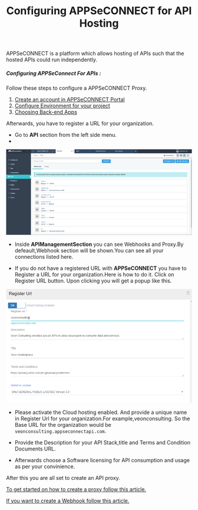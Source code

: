 ﻿---
title: "Configuring APPSeCONNECT for API Hosting"
toc: true
tag: 
     - developers
     - implementation
category: "API-Management"
menus: 
    api:
        icon: fa fa-gg
        category: "How to guides"
        title: "How to guides" 
        identifier: howtoapi 
---
APPSeCONNECT is a platform which allows hosting of APIs such that the hosted APIs could run independently.

##### Configuring APPSeConnect For APIs : 

Follow these steps to configure a APPSeCONNECT Proxy.

1. [Create an account in APPSeCONNECT Portal](https://www.appseconnect.com/free-trial/)
2. [Configure Environment for your project](/home/getting-started/)
3. [Choosing Back-end Apps](http://support.appseconnect.com/support/solutions/articles/4000112077-appseconnect-portal-add-edit-app-app-version)

Afterwards, you have to register a URL for your organization.

* Go to **API** section from the left side menu.
* 
![Webhook Introduction](/staticfiles/api-management/media/Webhook-Introduction.PNG)

*  Inside **APIManagementSection** you can see Webhooks and Proxy.By defeault,Webhook section will be
  shown.You can see all your connections listed here.

* If you do not have a registered URL with **APPSeCONNECT** you have to Register a URL for your organization.Here is how to do it.
   Click on Register URL button. Upon clicking you will get a  popup like this.

![Register Url Org](/staticfiles/api-management/media/register-url-org.PNG)

* Please activate the Cloud hosting enabled. And provide a unique name in Register Url for your organization.For example,veonconsulting.
  So the Base URL for the organization would be `veonconsulting.appseconnectapi.com`.


* Provide the Description for your API Stack,title and Terms and Condition Documents URL.

* Afterwards choose a Software licensing for API consumption and usage as per your convinience.

After this you are all set to create an API proxy. 

[To get started on how to create a proxy follow this article.](/api-management/steps-to-create-proxy-endpoint)

[If you want to create a Webhook follow this article.](/api-management/steps-to-create-webhook-endpoint)